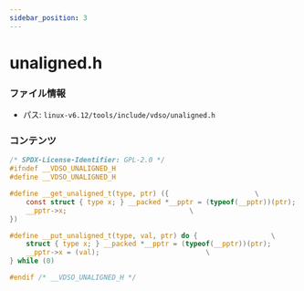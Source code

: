 ```yaml
---
sidebar_position: 3
---
```

# unaligned.h

### ファイル情報

- パス: `linux-v6.12/tools/include/vdso/unaligned.h`

### コンテンツ

```h
/* SPDX-License-Identifier: GPL-2.0 */
#ifndef __VDSO_UNALIGNED_H
#define __VDSO_UNALIGNED_H

#define __get_unaligned_t(type, ptr) ({						\
	const struct { type x; } __packed *__pptr = (typeof(__pptr))(ptr);	\
	__pptr->x;								\
})

#define __put_unaligned_t(type, val, ptr) do {					\
	struct { type x; } __packed *__pptr = (typeof(__pptr))(ptr);		\
	__pptr->x = (val);							\
} while (0)

#endif /* __VDSO_UNALIGNED_H */

```
